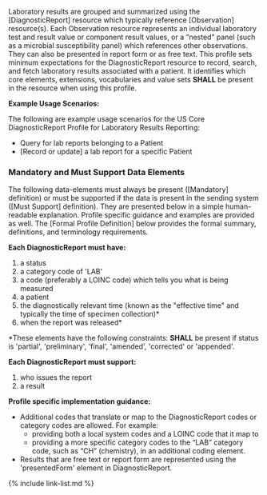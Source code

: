 
﻿Laboratory results are grouped and summarized using the [DiagnosticReport] resource which typically reference [Observation] resource(s).  Each Observation resource represents an individual laboratory test and result value or component result values, or a “nested” panel (such as a microbial susceptibility panel) which references other observations.  They can also be presented in report form or as free text.  This profile sets minimum expectations for the DiagnosticReport resource to record, search, and fetch laboratory results associated with a patient. It identifies which core elements, extensions, vocabularies and value sets **SHALL** be present in the resource when using this profile.

**Example Usage Scenarios:**

The following are example usage scenarios for the US Core DiagnosticReport Profile for Laboratory Results Reporting:

-   Query for lab reports belonging to a Patient
-  [Record or update]  a lab report for a specific Patient

### Mandatory and Must Support Data Elements

The following data-elements must always be present ([Mandatory] definition) or must be supported if the data is present in the sending system ([Must Support] definition). They are presented below in a simple human-readable explanation.  Profile specific guidance and examples are provided as well.  The [Formal Profile Definition] below provides the  formal summary, definitions, and  terminology requirements.  

**Each DiagnosticReport must have:**

1.  a status
1.  a category code of 'LAB'
1.  a code (preferably a LOINC code) which tells you what is being measured
1.  a patient
1.  the diagnostically relevant time (known as the "effective time" and typically the time of specimen collection)*
1.  when the report was released*

\*These elements have the following constraints: **SHALL** be present if status is
'partial', 'preliminary', 'final', 'amended', 'corrected' or 'appended'.

**Each DiagnosticReport must support:**

1.   who issues the report
1.   a result

**Profile specific implementation guidance:**

* Additional codes that translate or map to the DiagnosticReport codes or category codes are allowed.  For example:
   -  providing both a local system codes and a LOINC code that it map to
   -  providing a more specific category codes to the “LAB” category code, such as “CH” (chemistry), in an additional coding element.
* Results that are free text or report form are represented using the 'presentedForm' element in DiagnosticReport.

{% include link-list.md %}
